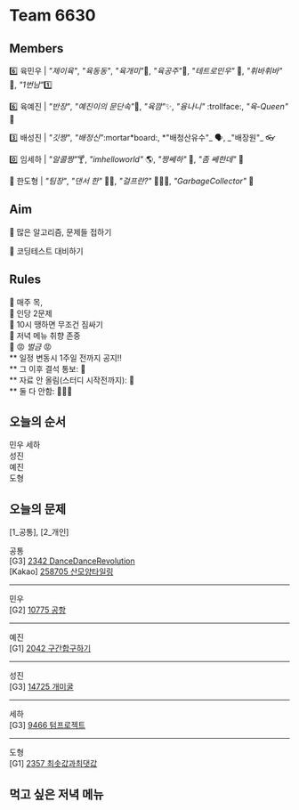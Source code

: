 # Team 6630

## Members

:six: 육민우 | _"제이육"_, _"육동동"_, _"육개미"_:ant:, _"육공주"_:princess:, _"테트로민우"_ 🧩, _"휘바휘바"_ 🙌, _"1번남"_:one:

:six: 육예진 | _"반장"_, _"예진이의 문단속"_:door:, _"육깜"_:sparkles:, _"융나니"_ :trollface:, _"육-Queen"_ 👑

:three: 배성진 | _"깃짱"_, _"배정신"_:mortar*board:, *"배청산유수"_ 🗣️, _"배장원"\_ :eyeglasses:

:zero: 임세하 | _"알콜짱"_:cocktail:, _"imhelloworld"_ 🌎, _"짱쎄하"_ 💪, _"좀 쎄한데"_ 👀

💯 한도형 | _"팀장"_, _"댄서 한"_ 🕺🏻, _"걸프란?"_ 🤷🏻‍♀️, _"GarbageCollector"_ 🤖

## Aim

:dart: 많은 알고리즘, 문제들 접하기

:dart: 코딩테스트 대비하기

## Rules

:pushpin: 매주 목,  
:pushpin: 인당 2문제  
:pushpin: 10시 땡하면 무조건 짐싸기  
:pushpin: 저녁 메뉴 취향 존중  
:pushpin: :rage: _벌금_ :rage:  
** 일정 변동시 1주일 전까지 공지!!  
** 그 이후 결석 통보: :money_with_wings:  
** 자료 안 올림(스터디 시작전까지): :money_with_wings:  
** 둘 다 안함: :money_with_wings::money_with_wings::money_with_wings:

## 오늘의 순서

민우
세하  
성진  
예진  
도형

## 오늘의 문제

[1_공통], [2_개인]

공통  
[G3] [2342 DanceDanceRevolution](https://www.acmicpc.net/problem/2342)  
[Kakao] [258705 산모양타일링](https://school.programmers.co.kr/learn/courses/30/lessons/258705)

---

민우  
[G2] [10775 공항](https://www.acmicpc.net/problem/10775)

---

예진  
[G1] [2042 구간합구하기](https://www.acmicpc.net/problem/2042)

---

성진  
[G3] [14725 개미굴](https://www.acmicpc.net/problem/14725)

---

세하  
[G3] [9466 텀프로젝트](https://www.acmicpc.net/problem/9466)

---

도형  
[G1] [2357 최솟값과최댓값](https://www.acmicpc.net/problem/2357)

## 먹고 싶은 저녁 메뉴
